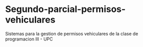 # Segundo-parcial-permisos-vehiculares
Sistemas para la gestion de permisos vehiculares de la clase de programacion III - UPC
